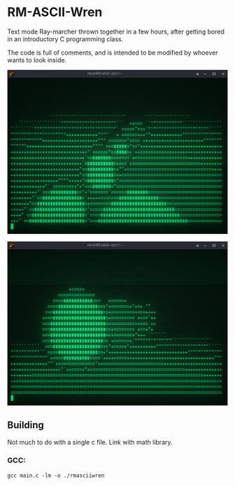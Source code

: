 # RM-ASCII-Wren

Text mode Ray-marcher thrown together in a few hours, after getting bored in an introductory C programming class.

The code is full of comments, and is intended to be modified by whoever wants to look inside.

![Screenshot0 in Cool Retro Term](screenshot0.png "Screenshot0 in Cool Retro Term")

![Screenshot1 in Cool Retro Term](screenshot1.png "Screenshot1 in Cool Retro Term")

## Building

Not much to do with a single c file. Link with math library.

### GCC:

```
gcc main.c -lm -o ./rmasciiwren
```
